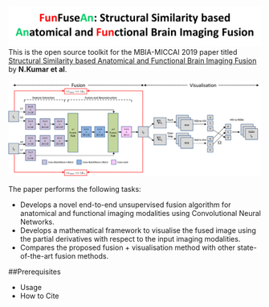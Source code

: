 ![GitHub Logo](/docs/logo.png)
This is the open source toolkit for the MBIA-MICCAI 2019 paper titled [Structural Similarity based Anatomical and Functional Brain Imaging Fusion](http://arxiv.org/abs/1908.03958) by **N.Kumar et al**. 

![GitHub Logo](/docs/architecture.png)

The paper performs the following tasks:
* Develops a novel end-to-end unsupervised fusion algorithm for anatomical and functional imaging modalities using Convolutional Neural Networks.
* Develops a mathematical framework to visualise the fused image using the partial derivatives with respect to the input imaging modalities.
* Compares the proposed fusion + visualisation method with other state-of-the-art fusion methods.


##Prerequisites
* Usage
* How to Cite
